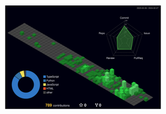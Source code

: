 <!-- ### Hi there 👋 -->

<!--
**suehub/suehub** is a ✨ _special_ ✨ repository because its `README.md` (this file) appears on your GitHub profile.

Here are some ideas to get you started:

- 🔭 I’m currently working on ...
- 🌱 I’m currently learning ...
- 👯 I’m looking to collaborate on ...
- 🤔 I’m looking for help with ...
- 💬 Ask me about ...
- 📫 How to reach me: ...
- 😄 Pronouns: ...
- ⚡ Fun fact: ...
-->

<!-- ![(suehub)'s GitHub stats](https://github-readme-stats.vercel.app/api?username=suehub&theme=dracula) -->

![](./profile-3d-contrib/profile-night-green.svg)
